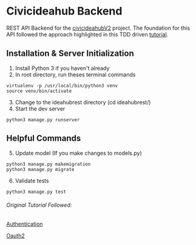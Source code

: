 
# Civicideahub Backend
REST API Backend for the [civicideahubV2](https://github.com/CodeForBaltimore/civicideahubV2) project.  The foundation for this API followed the approach highlighted in this TDD driven [tutorial](https://scotch.io/tutorials/build-a-rest-api-with-django-a-test-driven-approach-part-1).  

## Installation & Server Initialization
1. Install Python 3 if you haven't already
2. In root directory, run theses terminal commands
```
virtualenv -p /usr/local/bin/python3 venv
source venv/bin/activate
```
3. Change to the ideahubrest directory (cd ideahubrest/) 
4. Start the dev server
```
python3 manage.py runserver
```

## Helpful Commands
5. Update model (If you make changes to models.py)
```
python3 manage.py makemigration
python3 manage.py migrate
```
6. Validate tests
```
python3 manage.py test
```

###### Original Tutorial Followed:

[Authentication](http://v1k45.com/blog/modern-django-part-4-adding-authentication-to-react-spa-using-drf/)

[Oauth2](https://yeti.co/blog/oauth2-with-django-rest-framework/)
